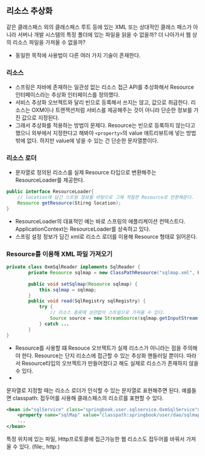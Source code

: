 ## 리소스 추상화
같은 클래스패스 외의 클래스패스 루트 등에 있는 XML 또는 상대적인 클래스 패스가 아니라 서버나 개발 시스템의 특정 폴더에 있는 파일을 읽을 수 없을까?  더 나아가서 웹 상의 리소스 파일을 가져올 수 없을까?
- 동일한 목적에 사용법이 다른 여러 가지 기술이 존재한다.

### 리소스
- 스프링은 자바에 존재하는 일관성 없는 리소스 접근 API를 추상화해서 Resource 인터페이스라는 추상화 인터페이스를 정의했다.
- 서비스 추상화 오브젝트와 달리 빈으로 등록해서 쓰지는 않고, 값으로 취급한다. 리소스는 OXM이나 트랜잭션처럼 서비스를 제공해주는 것이 아니라 단순한 정보를 가진 값으로 지정된다.
- 그래서 추상화를 적용하는 방법이 문제다. Resource는 빈으로 등록하지 않는다고 했으니 외부에서 지정한다고 해봐야 `<property>`의 value 애트리뷰트에 넣는 방법 밖에 없다. 하지만 value에 넣을 수 있는 건 단순한 문자열뿐이다.
### 리소스 로더
- 문자열로 정의된 리소스를 실제 Resource 타입으로 변환해주는 ResourceLoader를 제공한다.
```java
public interface ResourceLoader{
    // location에 담긴 스트링 정보를 바탕으로 그에 적절한 Resource로 반환해준다.
    Resource getResource(Stirng location);
}
```
- ResourceLoader의 대표적인 예는 바로 스프링의 애플리케이션 컨텍스트다. ApplicationContext는 ResourceLoader를 상속하고 있다.
- 스프링 설정 정보가 담긴 xml로 리소스 로더를 이용해 Resource 형태로 읽어온다.

### Resource를 이용해 XML 파일 가져오기
```java
private class OxmSqlReader implements SqlReader {
        private Resource sqlmap = new ClassPathResource("sqlmap.xml", UserDao.class);
        
        public void setSqlmap(Resource sqlmap) {
            this.sqlmap = sqlmap;
        }
        public void read(SqlRegistry sqlRegistry) {
            try {
                // 리소스 종류에 상관없이 스트림으로 가져올 수 있다.
                Source source = new StreamSource(sqlmap.getInputStream());
            } catch ...
        }
}
```
- Resource를 사용할 떄 Resouce 오브젝트가 실제 리소스가 아니라는 점을 주의해야 한다. Resource는 단지 리소스에 접근할 수 있는 추상화 핸들러일 뿐이다. 따라서 Resource타입의 오브젝트가 만들어졌다고 해도 실제로 리소스가 존재하지 않을 수 있다.
- 
문자열로 지정할 때는 리소스 로더가 인식할 수 있는 문자열로 표현해주면 된다. 예를들면 classpath: 접두어를 사용해 클래스패스의 리소르를 표현할 수 있다.
```xml
<bean id="sqlService" class="springbook.user.sqlservice.OxmSqlService">
    <property name="sqlMap" value="classpath:springbook/user/dao/sqlmap.xml" />
    ...
</bean>
```
특정 위치에 있는 파일, Http프로토콜에 접근가능한 웹 리소스도 접두어를 바꿔서 가져올 수 있다. (file:, http:)
